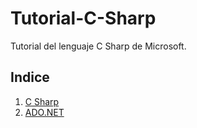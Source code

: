 # Tutorial-C-Sharp

Tutorial del lenguaje C Sharp de Microsoft.

## Indice

1. [C Sharp](/C#.md)
2. [ADO.NET](/adoNET.md)


